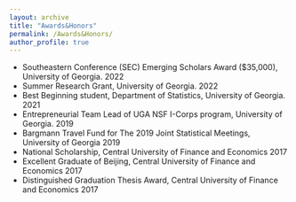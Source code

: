 ```yaml
---
layout: archive
title: "Awards&Honors"
permalink: /Awards&Honors/
author_profile: true
---
```

* Southeastern Conference (SEC) Emerging Scholars Award ($35,000), University of Georgia. 2022
* Summer Research Grant, University of Georgia. 2022
* Best Beginning student, Department of Statistics, University of Georgia. 2021
* Entrepreneurial Team Lead of UGA NSF I-Corps program, University of Georgia. 2019
* Bargmann Travel Fund for The 2019 Joint Statistical Meetings, University of Georgia 2019
* National Scholarship, Central University of Finance and Economics 2017
* Excellent Graduate of Beijing, Central University of Finance and Economics 2017
* Distinguished Graduation Thesis Award, Central University of Finance and Economics 2017
